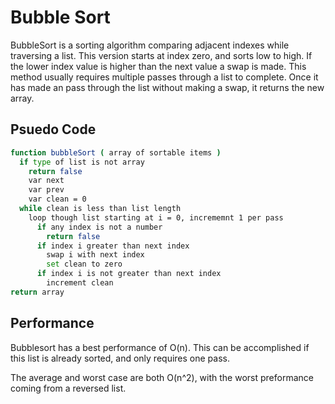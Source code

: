# Bubble Sort

BubbleSort is a sorting algorithm comparing adjacent indexes while traversing a list.  This version starts at index zero, and sorts low to high.  If the lower index value is higher than the next value a swap is made.  This method usually requires multiple passes through a list to complete. Once it has made an pass through the list without making a swap, it returns the new array.

## Psuedo Code

```sh
function bubbleSort ( array of sortable items )
  if type of list is not array
    return false
    var next
    var prev
    var clean = 0
  while clean is less than list length
    loop though list starting at i = 0, incrememnt 1 per pass
      if any index is not a number
        return false
      if index i greater than next index
        swap i with next index
        set clean to zero
      if index i is not greater than next index
        increment clean
return array

```

## Performance

Bubblesort has a best performance of O(n).  This can be accomplished if this list is already sorted, and only requires one pass.

The average and worst case are both O(n^2), with the worst preformance coming from a reversed list.